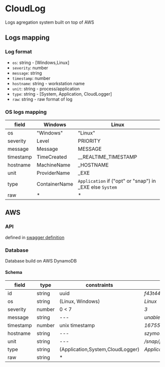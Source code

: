 # CloudLog
Logs agregation system built on top of AWS

## Logs mapping

### Log format
* `os`: string - [Windows,Linux]
* `severity`: number
* `message`: string
* `timestamp`: number
* `hostname`: string - workstation name
* `unit`: string - process/application
* `type`: string - [System, Application, CloudLogger]
* `raw`: string - raw format of log


### OS logs mapping
| field     | Windows       | Linux                                                    |
| --------- | ------------- | -------------------------------------------------------- |
| os        | "Windows"     | "Linux"                                                  |
| severity  | Level         | PRIORITY                                                 |
| message   | Message       | MESSAGE                                                  |
| timestamp | TimeCreated   | __REALTIME_TIMESTAMP                                     |
| hostname  | MachineName   | _HOSTNAME                                                |
| unit      | ProviderName  | _EXE                                                     |
| type  | ContainerName | `Application` if ("opt" or "snap") in _EXE else `System` |
| raw       | *             | *                                                        |

## AWS

### API
defined in [swagger definition](./infra/openapi/cloudlog_api.yaml)



### Database
Database build on AWS DynamoDB

#### Schema

| field     | type   | constraints                      | example                               |
| --------- | ------ | -------------------------------- | ------------------------------------- |
| id        | string | uuid                             | *f43t446yg*                           |
| os        | string | (Linux, Windows)                 | *Linux*                               |
| severity  | number | 0 < 7                            | *3*                                   |
| message   | string | ---                              | *unable to update icon for discord1*  |
| timestamp | number | unix timestamp                   | *1675557738587889*                    |
| hostname  | string | ---                              | *szymon-latitude*                     |
| unit      | string | ---                              | */snap/postman/184/usr/share/postman* |
| type  | string | (Application,System,CloudLogger) | *Application*                         |
| raw       | string | *                                | *<raw log fetched from system>*       |
